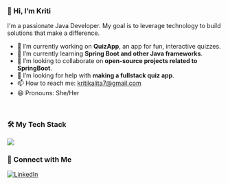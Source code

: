 

### 👋 Hi, I’m Kriti

I'm a passionate Java Developer. My goal is to leverage technology to build solutions that make a difference.

- 🔭 I’m currently working on **QuizApp**, an app for fun, interactive quizzes.
- 🌱 I’m currently learning **Spring Boot and other Java frameworks**.
- 👯 I’m looking to collaborate on **open-source projects related to SpringBoot**.
- 🤔 I’m looking for help with **making a fullstack quiz app**.
- 📫 How to reach me: [kritikalita7@gmail.com](mailto:kritikalita7@@gmail.com)
- 😄 Pronouns: She/Her

<br/>

### 🛠️ My Tech Stack

<p align="left">
  <a href="https://skillicons.dev">
    <img src="https://skillicons.dev/icons?i=spring,hibernate,mysql,mongodb,aws,azure,git&perline=6" />
  </a>
</p>

### 🔗 Connect with Me

<p align="left">
  <a href="https://www.linkedin.com/in/kritikalita" target="_blank">
    <img src="https://img.shields.io/badge/LinkedIn-0077B5?style=for-the-badge&logo=linkedin&logoColor=white" alt="LinkedIn"/>
  </a>
</p>

